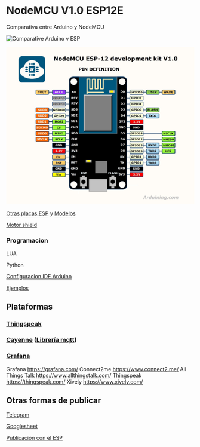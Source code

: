 # NodeMCU V1.0 ESP12E

Comparativa entre Arduino y NodeMCU

![Comparative Arduino v ESP](https://2.bp.blogspot.com/-Js5R1VD3l94/WQTRs_RBEjI/AAAAAAAABBc/NFAuPCivCG0bbMW8fqHl45g6_30ct16WgCLcB/s1600/Comparativa%2BESP32%2Bvs%2BArduino.JPG)


![ESP12E](./images/ESP12E.jpg)

[Otras placas ESP](https://frightanic.com/iot/comparison-of-esp8266-nodemcu-development-boards/) y [Modelos](https://blog.squix.org/2015/03/esp8266-module-comparison-esp-01-esp-05.html)


[Motor shield](./MotorShield.md)

### Programacion

LUA

Python

[Configuracion IDE Arduino](./ConfiguracionIDE.md)

[Ejemplos](./Ejemplos.md)


## Plataformas

### [Thingspeak](http://theelectronics.co.in/nodemcu-dht11-data-thingspeak/)

### [Cayenne](https://www.instructables.com/id/Platform-IoT-Cayenne-Mydevices-ESP8266-12E-NodeMCU/) ([Librería mqtt](https://github.com/myDevicesIoT/Cayenne-MQTT-ESP))

### [Grafana](https://www.spainlabs.com/foros/tema-SpainLabsIoT2018-Grafana-Dashboard-Open-Source)


Grafana https://grafana.com/
Connect2me https://www.connect2.me/
All Things Talk https://www.allthingstalk.com/
Thingspeak https://thingspeak.com/
Xively https://www.xively.com/

## Otras formas de publicar

[Telegram](https://arduinocentermx.blogspot.com.es/2017/07/nodemcu-bot-telegram.html)

[Googlesheet](https://www.youtube.com/watch?v=fS0GeaOkNRw&feature=youtu.be&utm_content=bufferc2e1d&utm_medium=social&utm_source=twitter.com&utm_campaign=buffer)

[Publicación con el ESP](https://www.youtube.com/watch?v=lH6Qiyb10v8&feature=youtu.be&utm_content=buffer9d6ae&utm_medium=social&utm_source=twitter.com&utm_campaign=buffer)
